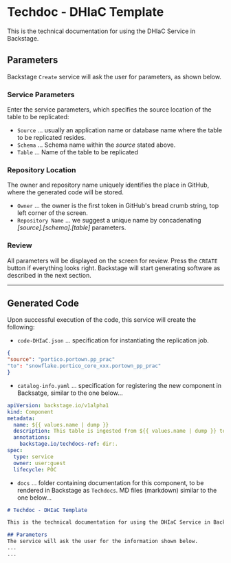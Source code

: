 # Techdoc - DHIaC Template

This is the technical documentation for using the DHIaC Service in Backstage.

## Parameters
Backstage `Create` service will ask the user for parameters, as shown below.

### Service Parameters
Enter the service parameters, which specifies the source location of the table to be replicated:
- `Source` ... usually an application name or database name where the table to be replicated resides.
- `Schema` ... Schema name within the *source* stated above.
- `Table` ... Name of the table to be replicated

### Repository Location
The owner and repository name uniquely identifies the place in GitHub, where the generated code will be stored.
- `Owner` ... the owner is the first token in GitHub's bread crumb string, top left corner of the screen.
- `Repository Name` ... we suggest a unique name by concadenating *[source].[schema].[table]* parameters.

### Review
All parameters will be displayed on the screen for review. Press the `CREATE` button if everything looks right. Backstage will start generating software as described in the next section.

---

## Generated Code
Upon successful execution of the code, this service will create the following:

- `code-DHIaC.json` ... specification for instantiating the replication job.

```json
{
"source": "portico.portown.pp_prac"
"to": "snowflake.portico_core_xxx.portown_pp_prac"
}
```

- `catalog-info.yaml` ... specification for registering the new component in Backsatge, similar to the one below...

```yaml
apiVersion: backstage.io/v1alpha1
kind: Component
metadata:
  name: ${{ values.name | dump }}
  description: This table is ingested from ${{ values.name | dump }} to EDH
  annotations:
    backstage.io/techdocs-ref: dir:.
spec:
  type: service
  owner: user:guest
  lifecycle: POC
```
  
- `docs` ... folder containing documentation for this component, to be rendered in Backstage as `Techdocs`. MD files (markdown) similar to the one below...

```Markdown
# Techdoc - DHIaC Template

This is the technical documentation for using the DHIaC Service in Backstage.

## Parameters
The service will ask the user for the information shown below.
...
...
```
